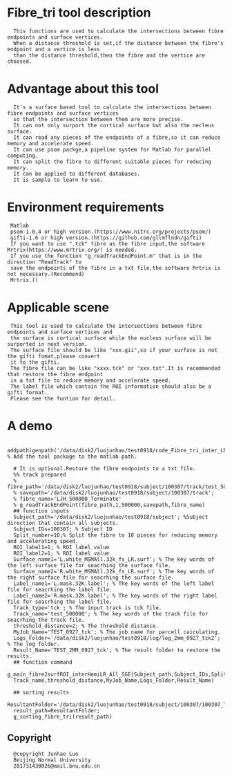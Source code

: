 # Fibre_tri tool description
      This functions are used to calculate the intersections between fibre endpoints and surface vertices.
      When a distance threshold is set,if the distance between the fibre's endpoint and a vertice is less
      than the distance threshold,then the fibre and the vertice are choosed.
      
# Advantage about this tool
      It's a surface based tool to calculate the intersections between fibre endpoints and surface vertices 
      so that the intersection between them are more precise.
      It can not only surport the cortical surface but also the necleus surface.
      It can read any pieces of the endpoints of a fibre,so it can reduce memory and accelerate speed.
      It can use psom packge,a pipeline system for Matlab for parallel computing.
      It can split the fibre to different suitable pieces for reducing memory.
      It can be applied to different databases.
      It is sample to learn to use.
    
# Environment requirements
     Matlab
     psom-1.0.4 or high version.(https://www.nitrc.org/projects/psom/)
     gifti-1.6 or high version.(https://github.com/gllmflndn/gifti)
     If you want to use ".tck" fibre as the fibre input,the software Mrtrix(https://www.mrtrix.org/) is needed.
     If you use the function "g_readTrackEndPoint.m" that is in the direction "ReadTrack" to
     save the endpoints of the fibre in a txt file,the software Mrtrix is not necessary.(Recommend)
     Mrtrix.()
# Applicable scene
     This tool is used to calculate the intersections between fibre endpoints and surface vertices and 
     the surface is cortical surface while the nucleus surface will be surported in next version.
     The surface file should be like "xxx.gii",so if your surface is not the gifti fomat,please convert
     it to the gifti.
     The fibre file can be like "xxxx.tck" or "xxx.txt".It is recommended that restore the fibre endpoint 
     in a txt file to reduce memory and accelerate speed.
     The label file which contain the ROI information should also be a gifti format.
     Please see the funtion for detail.
# A demo
     addpath(genpath('/data/disk2/luojunhao/test0918/code_Fibre_tri_inter_LR.v1.0.0/fibre_tri_fun')) % Add the tool package to the matlab path.

      # It is optional.Restore the fibre endpoints to a txt file.
      %% track prepared
      % fibre_path='/data/disk2/luojunhao/test0918/subject/100307/track/test_500000.tck'
      % savepath='/data/disk2/luojunhao/test0918/subject/100307/track';
      % fibre_name='LJH_500000_Terminate'
      % g_readTrackEndPoint(fibre_path,1,500000,savepath,fibre_name)
      ## function inputs
      Subject_path='/data/disk2/luojunhao/test0918/subject'; %Subject direction that contain all subjects.
      Subject_IDs=100307; % Subject ID
      Split_number=10;% Split the fibre to 10 pieces for reducing memory and accelerating speed.
      ROI_label1=1; % ROI label value
      ROI_label2=1; % ROI label value
      Surface_name1='L.white_MSMAll.32k_fs_LR.surf'; % The key words of the left surface file for seacrhing the surface file.
      Surface_name2='R.white_MSMAll.32k_fs_LR.surf'; % The key words of the right surface file for seacrhing the surface file.
      Label_name1='L.mask.32K.label'; % The key words of the left label file for seacrhing the label file.
      Label_name2='R.mask.32K.label'; % The key words of the right label file for seacrhing the label file.
      Track_type='tck ; % The input track is tck file.
      Track_name='test_500000'; % The key words of the track file for seacrhing the track file.
      threshold_distance=2; % The threshold distance.
      MyJob_Name='TEST_0927_tck'; % The job name for parcell caiculating.
      Logs_Folder='/data/disk2/luojunhao/test0918/log/log_2mm_0927_tck2'; % The log folder.
      Result_Name='TEST_2MM_0927_tck'; % The result folder to restore the results. 
      ## function command
      g_main_fibre2surfROI_interHemiLR_All_SGE(Subject_path,Subject_IDs,Split_number,ROI_label1,ROI_label2,Surface_name1,Surface_name2,Label_name1,Label_name2,Track_type,...
      Track_name,threshold_distance,MyJob_Name,Logs_Folder,Result_Name)

      ## sorting results
      ResultantFolder='/data/disk2/luojunhao/test0918/subject/100307/100307_TEST_2MM_0927_tck'
      result_path=ResultantFolder;
      g_sorting_fibre_tri(result_path)
      
## Copyright
      @copyright Junhao Luo
      Beijing Normal University
      201731430026@mail.bnu.edu.cn
      

     
     

     
     
     

     
     
